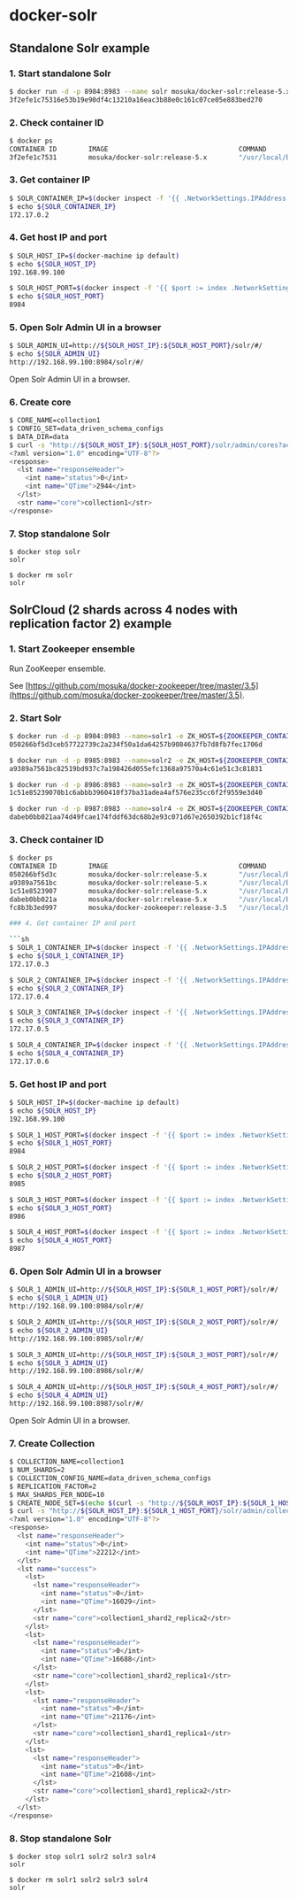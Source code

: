 # docker-solr

## Standalone Solr example

### 1. Start standalone Solr

```sh
$ docker run -d -p 8984:8983 --name solr mosuka/docker-solr:release-5.x
3f2efe1c75316e53b19e90df4c13210a16eac3b88e0c161c07ce05e883bed270
```

### 2. Check container ID

```sh
$ docker ps
CONTAINER ID        IMAGE                                 COMMAND                  CREATED             STATUS              PORTS                                         NAMES
3f2efe1c7531        mosuka/docker-solr:release-5.x        "/usr/local/bin/docke"   2 minutes ago       Up 2 minutes        7983/tcp, 18983/tcp, 0.0.0.0:8984->8983/tcp   solr
```

### 3. Get container IP

```sh
$ SOLR_CONTAINER_IP=$(docker inspect -f '{{ .NetworkSettings.IPAddress }}' solr)
$ echo ${SOLR_CONTAINER_IP}
172.17.0.2
```

### 4. Get host IP and port

```sh
$ SOLR_HOST_IP=$(docker-machine ip default)
$ echo ${SOLR_HOST_IP}
192.168.99.100

$ SOLR_HOST_PORT=$(docker inspect -f '{{ $port := index .NetworkSettings.Ports "8983/tcp" }}{{ range $port }}{{ .HostPort }}{{ end }}' solr)
$ echo ${SOLR_HOST_PORT}
8984
```

### 5. Open Solr Admin UI in a browser

```sh
$ SOLR_ADMIN_UI=http://${SOLR_HOST_IP}:${SOLR_HOST_PORT}/solr/#/
$ echo ${SOLR_ADMIN_UI}
http://192.168.99.100:8984/solr/#/
```

Open Solr Admin UI in a browser.

### 6. Create core

```sh
$ CORE_NAME=collection1
$ CONFIG_SET=data_driven_schema_configs
$ DATA_DIR=data
$ curl -s "http://${SOLR_HOST_IP}:${SOLR_HOST_PORT}/solr/admin/cores?action=CREATE&name=${CORE_NAME}&configSet=${CONFIG_SET}&dataDir=${DATA_DIR}" | xmllint --format -
<?xml version="1.0" encoding="UTF-8"?>
<response>
  <lst name="responseHeader">
    <int name="status">0</int>
    <int name="QTime">2944</int>
  </lst>
  <str name="core">collection1</str>
</response>
```

### 7. Stop standalone Solr

```
$ docker stop solr
solr

$ docker rm solr
solr
```



## SolrCloud (2 shards across 4 nodes with replication factor 2) example

### 1. Start Zookeeper ensemble

Run ZooKeeper ensemble.

See [https://github.com/mosuka/docker-zookeeper/tree/master/3.5](https://github.com/mosuka/docker-zookeeper/tree/master/3.5).

### 2. Start Solr

```sh
$ docker run -d -p 8984:8983 --name=solr1 -e ZK_HOST=${ZOOKEEPER_CONTAINER_IP}:2181/solr mosuka/docker-solr:release-5.x
050266bf5d3ceb57722739c2a234f50a1da64257b9084637fb7d8fb7fec1706d

$ docker run -d -p 8985:8983 --name=solr2 -e ZK_HOST=${ZOOKEEPER_CONTAINER_IP}:2181/solr mosuka/docker-solr:release-5.x
a9389a7561bc82519bd937c7a198426d055efc1368a97570a4c61e51c3c81831

$ docker run -d -p 8986:8983 --name=solr3 -e ZK_HOST=${ZOOKEEPER_CONTAINER_IP}:2181/solr mosuka/docker-solr:release-5.x
1c51e85239070b1c6abbb3960410f37ba31adea4af576e235cc6f2f9559e3d40

$ docker run -d -p 8987:8983 --name=solr4 -e ZK_HOST=${ZOOKEEPER_CONTAINER_IP}:2181/solr mosuka/docker-solr:release-5.x
dabeb0bb021aa74d49fcae174fddf63dc68b2e93c071d67e2650392b1cf18f4c
```

### 3. Check container ID

```sh
$ docker ps
CONTAINER ID        IMAGE                                 COMMAND                  CREATED              STATUS              PORTS                                         NAMES
050266bf5d3c        mosuka/docker-solr:release-5.x        "/usr/local/bin/docke"   11 seconds ago       Up 11 seconds       7983/tcp, 18983/tcp, 0.0.0.0:8987->8983/tcp   solr4
a9389a7561bc        mosuka/docker-solr:release-5.x        "/usr/local/bin/docke"   28 seconds ago       Up 27 seconds       7983/tcp, 18983/tcp, 0.0.0.0:8986->8983/tcp   solr3
1c51e8523907        mosuka/docker-solr:release-5.x        "/usr/local/bin/docke"   45 seconds ago       Up 45 seconds       7983/tcp, 18983/tcp, 0.0.0.0:8985->8983/tcp   solr2
dabeb0bb021a        mosuka/docker-solr:release-5.x        "/usr/local/bin/docke"   About a minute ago   Up About a minute   7983/tcp, 18983/tcp, 0.0.0.0:8984->8983/tcp   solr1
fc8b3b3ed997        mosuka/docker-zookeeper:release-3.5   "/usr/local/bin/docke"   18 hours ago         Up 18 hours         2888/tcp, 3888/tcp, 0.0.0.0:2182->2181/tcp    zookeeper```

### 4. Get container IP and port

```sh
$ SOLR_1_CONTAINER_IP=$(docker inspect -f '{{ .NetworkSettings.IPAddress }}' solr1)
$ echo ${SOLR_1_CONTAINER_IP}
172.17.0.3

$ SOLR_2_CONTAINER_IP=$(docker inspect -f '{{ .NetworkSettings.IPAddress }}' solr2)
$ echo ${SOLR_2_CONTAINER_IP}
172.17.0.4

$ SOLR_3_CONTAINER_IP=$(docker inspect -f '{{ .NetworkSettings.IPAddress }}' solr3)
$ echo ${SOLR_3_CONTAINER_IP}
172.17.0.5

$ SOLR_4_CONTAINER_IP=$(docker inspect -f '{{ .NetworkSettings.IPAddress }}' solr4)
$ echo ${SOLR_4_CONTAINER_IP}
172.17.0.6
```

### 5. Get host IP and port

```sh
$ SOLR_HOST_IP=$(docker-machine ip default)
$ echo ${SOLR_HOST_IP}
192.168.99.100

$ SOLR_1_HOST_PORT=$(docker inspect -f '{{ $port := index .NetworkSettings.Ports "8983/tcp" }}{{ range $port }}{{ .HostPort }}{{ end }}' solr1)
$ echo ${SOLR_1_HOST_PORT}
8984

$ SOLR_2_HOST_PORT=$(docker inspect -f '{{ $port := index .NetworkSettings.Ports "8983/tcp" }}{{ range $port }}{{ .HostPort }}{{ end }}' solr2)
$ echo ${SOLR_2_HOST_PORT}
8985

$ SOLR_3_HOST_PORT=$(docker inspect -f '{{ $port := index .NetworkSettings.Ports "8983/tcp" }}{{ range $port }}{{ .HostPort }}{{ end }}' solr3)
$ echo ${SOLR_3_HOST_PORT}
8986

$ SOLR_4_HOST_PORT=$(docker inspect -f '{{ $port := index .NetworkSettings.Ports "8983/tcp" }}{{ range $port }}{{ .HostPort }}{{ end }}' solr4)
$ echo ${SOLR_4_HOST_PORT}
8987
```

### 6. Open Solr Admin UI in a browser

```sh
$ SOLR_1_ADMIN_UI=http://${SOLR_HOST_IP}:${SOLR_1_HOST_PORT}/solr/#/
$ echo ${SOLR_1_ADMIN_UI}
http://192.168.99.100:8984/solr/#/

$ SOLR_2_ADMIN_UI=http://${SOLR_HOST_IP}:${SOLR_2_HOST_PORT}/solr/#/
$ echo ${SOLR_2_ADMIN_UI}
http://192.168.99.100:8985/solr/#/

$ SOLR_3_ADMIN_UI=http://${SOLR_HOST_IP}:${SOLR_3_HOST_PORT}/solr/#/
$ echo ${SOLR_3_ADMIN_UI}
http://192.168.99.100:8986/solr/#/

$ SOLR_4_ADMIN_UI=http://${SOLR_HOST_IP}:${SOLR_4_HOST_PORT}/solr/#/
$ echo ${SOLR_4_ADMIN_UI}
http://192.168.99.100:8987/solr/#/
```

Open Solr Admin UI in a browser.

### 7. Create Collection

```sh
$ COLLECTION_NAME=collection1
$ NUM_SHARDS=2
$ COLLECTION_CONFIG_NAME=data_driven_schema_configs
$ REPLICATION_FACTOR=2
$ MAX_SHARDS_PER_NODE=10
$ CREATE_NODE_SET=$(echo $(curl -s "http://${SOLR_HOST_IP}:${SOLR_1_HOST_PORT}/solr/admin/collections?action=CLUSTERSTATUS&wt=json" | jq -r ".cluster.live_nodes[]") | sed -e 's/ /,/g')
$ curl -s "http://${SOLR_HOST_IP}:${SOLR_1_HOST_PORT}/solr/admin/collections?action=CREATE&name=${COLLECTION_NAME}&numShards=${NUM_SHARDS}&replicationFactor=${REPLICATION_FACTOR}&maxShardsPerNode=${MAX_SHARDS_PER_NODE}&createNodeSet=${CREATE_NODE_SET}&collection.configName=${COLLECTION_CONFIG_NAME}" | xmllint --format -
<?xml version="1.0" encoding="UTF-8"?>
<response>
  <lst name="responseHeader">
    <int name="status">0</int>
    <int name="QTime">22212</int>
  </lst>
  <lst name="success">
    <lst>
      <lst name="responseHeader">
        <int name="status">0</int>
        <int name="QTime">16029</int>
      </lst>
      <str name="core">collection1_shard2_replica2</str>
    </lst>
    <lst>
      <lst name="responseHeader">
        <int name="status">0</int>
        <int name="QTime">16688</int>
      </lst>
      <str name="core">collection1_shard2_replica1</str>
    </lst>
    <lst>
      <lst name="responseHeader">
        <int name="status">0</int>
        <int name="QTime">21176</int>
      </lst>
      <str name="core">collection1_shard1_replica1</str>
    </lst>
    <lst>
      <lst name="responseHeader">
        <int name="status">0</int>
        <int name="QTime">21608</int>
      </lst>
      <str name="core">collection1_shard1_replica2</str>
    </lst>
  </lst>
</response>
```

### 8. Stop standalone Solr

```
$ docker stop solr1 solr2 solr3 solr4
solr

$ docker rm solr1 solr2 solr3 solr4
solr
```
